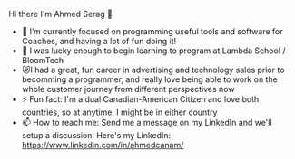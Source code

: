 Hi there I'm Ahmed Serag 👋

- 🔭 I’m currently focused on programming useful tools and software for Coaches, and having a lot of fun doing it!
- 🤖 I was lucky enough to begin learning to program at Lambda School / BloomTech
- 😻I had a great, fun career in advertising and technology sales prior to becomming a programmer, and really love being able to work on the whole customer journey from different perspectives now
- ⚡ Fun fact: I'm a dual Canadian-American Citizen and love both countries, so at anytime, I might be in either country
- 📫 How to reach me: Send me a message on my LinkedIn and we'll setup a discussion. Here's my LinkedIn: https://www.linkedin.com/in/ahmedcanam/
